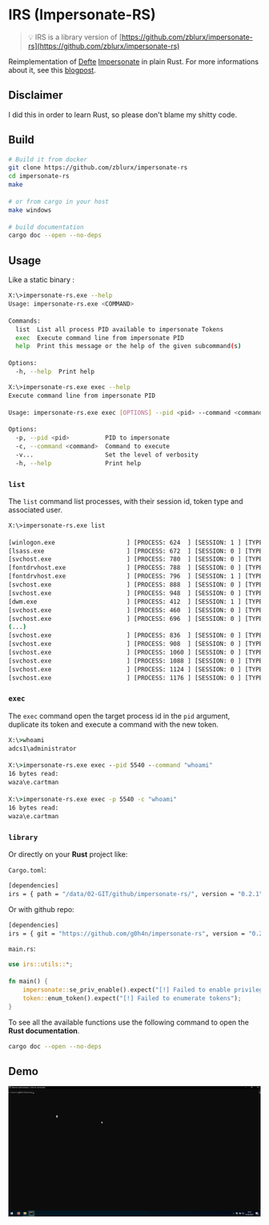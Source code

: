 # IRS (Impersonate-RS)

> 💡 IRS is a library version of [https://github.com/zblurx/impersonate-rs](https://github.com/zblurx/impersonate-rs)

Reimplementation of [Defte](https://twitter.com/Defte_) [Impersonate](https://github.com/sensepost/impersonate) in plain Rust. For more informations about it, see this [blogpost](https://sensepost.com/blog/2022/abusing-windows-tokens-to-compromise-active-directory-without-touching-lsass/).

## Disclaimer

I did this in order to learn Rust, so please don't blame my shitty code.

## Build

```bash
# Build it from docker
git clone https://github.com/zblurx/impersonate-rs
cd impersonate-rs
make

# or from cargo in your host
make windows

# build documentation
cargo doc --open --no-deps
```

## Usage

Like a static binary :

```bash
X:\>impersonate-rs.exe --help
Usage: impersonate-rs.exe <COMMAND>

Commands:
  list  List all process PID available to impersonate Tokens
  exec  Execute command line from impersonate PID
  help  Print this message or the help of the given subcommand(s)

Options:
  -h, --help  Print help
```

```bash
X:\>impersonate-rs.exe exec --help
Execute command line from impersonate PID

Usage: impersonate-rs.exe exec [OPTIONS] --pid <pid> --command <command>

Options:
  -p, --pid <pid>          PID to impersonate
  -c, --command <command>  Command to execute
  -v...                    Set the level of verbosity
  -h, --help               Print help
```

### `list`

The `list` command list processes, with their session id, token type and associated user.
```bash
X:\>impersonate-rs.exe list
                  
[winlogon.exe                    ] [PROCESS: 624  ] [SESSION: 1 ] [TYPE: Primary] [System] [USER: AUTORITE NT\Système         ]
[lsass.exe                       ] [PROCESS: 672  ] [SESSION: 0 ] [TYPE: Primary] [System] [USER: AUTORITE NT\Système         ]
[svchost.exe                     ] [PROCESS: 780  ] [SESSION: 0 ] [TYPE: Primary] [System] [USER: AUTORITE NT\Système         ]
[fontdrvhost.exe                 ] [PROCESS: 788  ] [SESSION: 0 ] [TYPE: Primary] [Low   ] [USER: Font Driver Host\UMFD-0     ]
[fontdrvhost.exe                 ] [PROCESS: 796  ] [SESSION: 1 ] [TYPE: Primary] [Low   ] [USER: Font Driver Host\UMFD-1     ]
[svchost.exe                     ] [PROCESS: 888  ] [SESSION: 0 ] [TYPE: Primary] [System] [USER: AUTORITE NT\SERVICE RÉSEAU  ]
[svchost.exe                     ] [PROCESS: 948  ] [SESSION: 0 ] [TYPE: Primary] [System] [USER: AUTORITE NT\Système         ]
[dwm.exe                         ] [PROCESS: 412  ] [SESSION: 1 ] [TYPE: Primary] [System] [USER: Window Manager\DWM-1        ]
[svchost.exe                     ] [PROCESS: 460  ] [SESSION: 0 ] [TYPE: Primary] [System] [USER: AUTORITE NT\Système         ]
[svchost.exe                     ] [PROCESS: 696  ] [SESSION: 0 ] [TYPE: Primary] [System] [USER: AUTORITE NT\SERVICE LOCAL   ]
(...)
[svchost.exe                     ] [PROCESS: 836  ] [SESSION: 0 ] [TYPE: Primary] [System] [USER: AUTORITE NT\SERVICE LOCAL   ]
[svchost.exe                     ] [PROCESS: 908  ] [SESSION: 0 ] [TYPE: Primary] [System] [USER: AUTORITE NT\SERVICE LOCAL   ]
[svchost.exe                     ] [PROCESS: 1060 ] [SESSION: 0 ] [TYPE: Primary] [System] [USER: AUTORITE NT\SERVICE LOCAL   ]
[svchost.exe                     ] [PROCESS: 1088 ] [SESSION: 0 ] [TYPE: Primary] [System] [USER: AUTORITE NT\SERVICE LOCAL   ]
[svchost.exe                     ] [PROCESS: 1124 ] [SESSION: 0 ] [TYPE: Primary] [System] [USER: AUTORITE NT\Système         ]
[svchost.exe                     ] [PROCESS: 1176 ] [SESSION: 0 ] [TYPE: Primary] [System] [USER: AUTORITE NT\Système         ]
```

### `exec`

The `exec` command open the target process id in the `pid` argument, duplicate its token and execute a command with the new token.

```cmd
X:\>whoami
adcs1\administrator

X:\>impersonate-rs.exe exec --pid 5540 --command "whoami"
16 bytes read:
waza\e.cartman

X:\>impersonate-rs.exe exec -p 5540 -c "whoami"
16 bytes read:
waza\e.cartman 
```

### `library`

Or directly on your **Rust** project like:

```Cargo.toml```:

```bash
[dependencies]
irs = { path = "/data/02-GIT/github/impersonate-rs/", version = "0.2.1" }
```

Or with github repo:

```bash
[dependencies]
irs = { git = "https://github.com/g0h4n/impersonate-rs", version = "0.2.1" }
```

```main.rs```:

```rust
use irs::utils::*;

fn main() {
    impersonate::se_priv_enable().expect("[!] Failed to enable privileges");
    token::enum_token().expect("[!] Failed to enumerate tokens");
}
```

To see all the available functions use the following command to open the **Rust documentation**.

```bash
cargo doc --open --no-deps
```

## Demo

![](./img/demo.gif)
